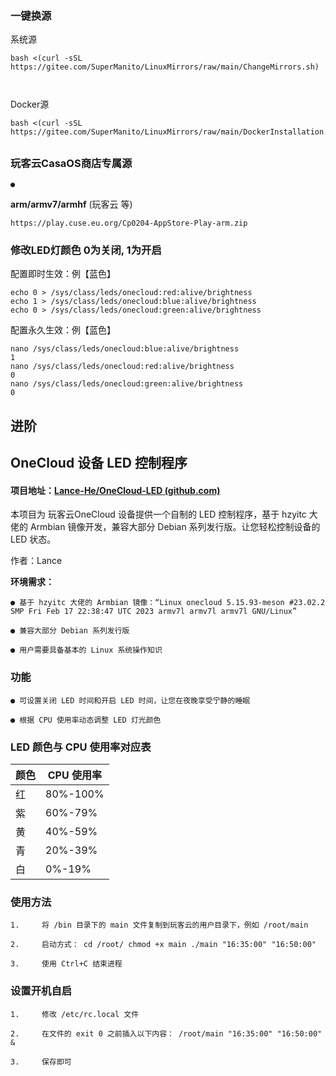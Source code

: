
### **一键换源**

系统源

```
bash <(curl -sSL https://gitee.com/SuperManito/LinuxMirrors/raw/main/ChangeMirrors.sh)
```

```


```

Docker源

```
bash <(curl -sSL https://gitee.com/SuperManito/LinuxMirrors/raw/main/DockerInstallation.sh)
```

## 

### **玩客云**CasaOS商店专属源

```
●
```

**arm/armv7/armhf** (玩客云 等)

```
https://play.cuse.eu.org/Cp0204-AppStore-Play-arm.zip
```

### **修改LED灯颜色 0为关闭, 1为开启**

配置即时生效：例【蓝色】

```
echo 0 > /sys/class/leds/onecloud:red:alive/brightness
echo 1 > /sys/class/leds/onecloud:blue:alive/brightness
echo 0 > /sys/class/leds/onecloud:green:alive/brightness
```

配置永久生效：例【蓝色】

```
nano /sys/class/leds/onecloud:blue:alive/brightness
1
nano /sys/class/leds/onecloud:red:alive/brightness
0
nano /sys/class/leds/onecloud:green:alive/brightness
0
```

## **进阶**

## **OneCloud 设备 LED 控制程序**

#### **项目地址：**[Lance-He/OneCloud-LED (github.com)](https://github.com/Lance-He/OneCloud-LED?tab=readme-ov-file#onecloud-设备-led-控制程序)

本项目为 玩客云OneCloud 设备提供一个自制的 LED 控制程序，基于 hzyitc 大佬的 Armbian 镜像开发，兼容大部分 Debian 系列发行版。让您轻松控制设备的 LED 状态。

作者：Lance

**环境需求：**

```
● 基于 hzyitc 大佬的 Armbian 镜像：“Linux onecloud 5.15.93-meson #23.02.2 SMP Fri Feb 17 22:38:47 UTC 2023 armv7l armv7l armv7l GNU/Linux”
```

```
● 兼容大部分 Debian 系列发行版
```

```
● 用户需要具备基本的 Linux 系统操作知识
```

### **功能**

```
● 可设置关闭 LED 时间和开启 LED 时间，让您在夜晚享受宁静的睡眠
```

```
● 根据 CPU 使用率动态调整 LED 灯光颜色
```

### **LED 颜色与 CPU 使用率对应表**


| **颜色** | **CPU 使用率** |
| -------- | -------------- |
| 红       | 80%-100%       |
| 紫       | 60%-79%        |
| 黄       | 40%-59%        |
| 青       | 20%-39%        |
| 白       | 0%-19%         |

### **使用方法**

```
1.     将 /bin 目录下的 main 文件复制到玩客云的用户目录下，例如 /root/main
```

```
2.     启动方式： cd /root/ chmod +x main ./main "16:35:00" "16:50:00"
```

```
3.     使用 Ctrl+C 结束进程
```

### **设置开机自启**

```
1.     修改 /etc/rc.local 文件
```

```
2.     在文件的 exit 0 之前插入以下内容： /root/main "16:35:00" "16:50:00" &
```

```
3.     保存即可
```
